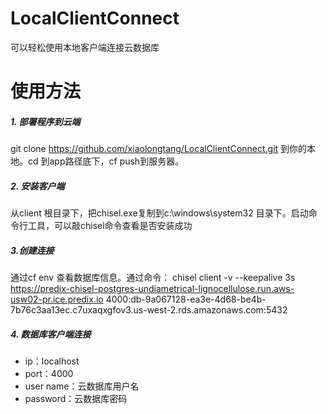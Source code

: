 # LocalClientConnect
可以轻松使用本地客户端连接云数据库

# 使用方法

##### 1. 部署程序到云端
git clone https://github.com/xiaolongtang/LocalClientConnect.git 到你的本地。cd 到app路径底下，cf push到服务器。

##### 2. 安装客户端
从client 根目录下，把chisel.exe复制到c:\windows\system32 目录下。启动命令行工具，可以敲chisel命令查看是否安装成功

##### 3.创建连接
通过cf env 查看数据库信息。通过命令：
chisel client -v --keepalive 3s https://predix-chisel-postgres-undiametrical-lignocellulose.run.aws-usw02-pr.ice.predix.io 4000:db-9a067128-ea3e-4d68-be4b-7b76c3aa13ec.c7uxaqxgfov3.us-west-2.rds.amazonaws.com:5432

##### 4. 数据库客户端连接
- ip：localhost
- port：4000
- user name：云数据库用户名
- password：云数据库密码
